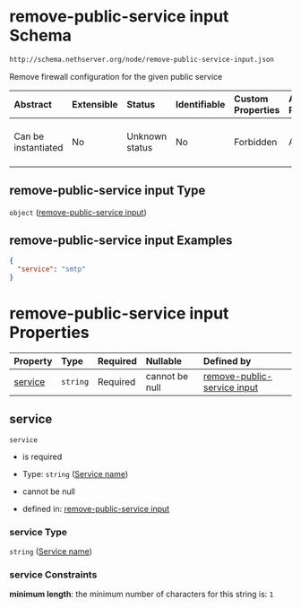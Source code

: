 # remove-public-service input Schema

```txt
http://schema.nethserver.org/node/remove-public-service-input.json
```

Remove firewall configuration for the given public service

| Abstract            | Extensible | Status         | Identifiable | Custom Properties | Additional Properties | Access Restrictions | Defined In                                                                                       |
| :------------------ | :--------- | :------------- | :----------- | :---------------- | :-------------------- | :------------------ | :----------------------------------------------------------------------------------------------- |
| Can be instantiated | No         | Unknown status | No           | Forbidden         | Allowed               | none                | [remove-public-service-input.json](node/remove-public-service-input.json "open original schema") |

## remove-public-service input Type

`object` ([remove-public-service input](remove-public-service-input.md))

## remove-public-service input Examples

```json
{
  "service": "smtp"
}
```

# remove-public-service input Properties

| Property            | Type     | Required | Nullable       | Defined by                                                                                                                                                                     |
| :------------------ | :------- | :------- | :------------- | :----------------------------------------------------------------------------------------------------------------------------------------------------------------------------- |
| [service](#service) | `string` | Required | cannot be null | [remove-public-service input](remove-public-service-input-properties-service-name.md "http://schema.nethserver.org/node/remove-public-service-input.json#/properties/service") |

## service



`service`

*   is required

*   Type: `string` ([Service name](remove-public-service-input-properties-service-name.md))

*   cannot be null

*   defined in: [remove-public-service input](remove-public-service-input-properties-service-name.md "http://schema.nethserver.org/node/remove-public-service-input.json#/properties/service")

### service Type

`string` ([Service name](remove-public-service-input-properties-service-name.md))

### service Constraints

**minimum length**: the minimum number of characters for this string is: `1`
